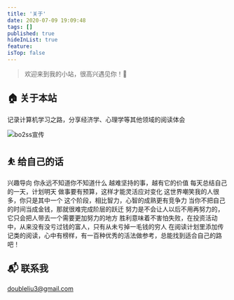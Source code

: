 ```yaml
---
title: '关于'
date: 2020-07-09 19:09:48
tags: []
published: true
hideInList: true
feature: 
isTop: false
---
```

> 欢迎来到我的小站，很高兴遇见你！🤝

## 🏠 关于本站
记录计算机学习之路，分享经济学、心理学等其他领域的阅读体会

![bo2ss宣传](https://cdn.jsdelivr.net/gh/doubleLLL3/blogImgs@main/img/bo2ss宣传.png)

## ⛹ 给自己的话
兴趣导向
你永远不知道你不知道什么
越难坚持的事，越有它的价值
每天总结自己的一天，计划明天
做事要有预算，这样才能灵活应对变化
这世界嘲笑我的人很多，你只是其中一个
这个阶段，相比智力，心智的成熟更有竞争力
当你不把自己的时间当成金钱，那就很难完成阶层的跃迁
努力是不会让人以后不用再努力的，它只会把人带去一个需要更加努力的地方
胜利意味着不害怕失败，在投资活动中，从来没有没亏过钱的富人，只有从未亏掉一毛钱的穷人
在阅读计划里添加传记类的阅读，心中有榜样，有一百种优秀的活法做参考，总能找到适合自己的路吧！

## 📬 联系我
doubleliu3@gmail.com
